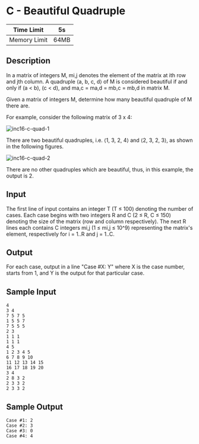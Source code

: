 # C - Beautiful Quadruple

| Time Limit   | 5s   |
|--------------|------|
| Memory Limit | 64MB |

## Description

In a matrix of integers M, mi,j denotes the element of the matrix at ith row and jth column. A quadruple ⟨a, b, c, d⟩ of M is considered beautiful if and only if (a < b), (c < d), and ma,c = ma,d = mb,c = mb,d in matrix M.

Given a matrix of integers M, determine how many beautiful quadruple of M there are.

For example, consider the following matrix of 3 x 4:

![inc16-c-quad-1](https://user-images.githubusercontent.com/5902356/30779884-fbdf9f0a-a127-11e7-8932-1551edb07bce.jpg)

There are two beautiful quadruples, i.e. ⟨1, 3, 2, 4⟩ and ⟨2, 3, 2, 3⟩, as shown in the following figures.

![inc16-c-quad-2](https://user-images.githubusercontent.com/5902356/30779889-209ddaa0-a128-11e7-9bc8-a889c8edeac1.jpg)

There are no other quadruples which are beautiful, thus, in this example, the output is 2.

## Input

The first line of input contains an integer T (T ≤ 100) denoting the number of cases. Each case begins with two integers R and C (2 ≤ R, C ≤ 150) denoting the size of the matrix (row and column respectively). The next R lines each contains C integers mi,j (1 ≤ mi,j ≤ 10^9) representing the matrix's element, respectively for i = 1..R and j = 1..C.

## Output

For each case, output in a line "Case #X: Y" where X is the case number, starts from 1, and Y is the output for that particular case.

## Sample Input

	4
	3 4
	7 5 7 5
	1 5 5 7
	7 5 5 5
	2 3
	1 1 1
	1 1 1
	4 5
	1 2 3 4 5
	6 7 8 9 10
	11 12 13 14 15
	16 17 18 19 20
	3 4
	2 8 3 2
	2 3 3 2
	2 3 3 2

## Sample Output

	Case #1: 2
	Case #2: 3
	Case #3: 0
	Case #4: 4
